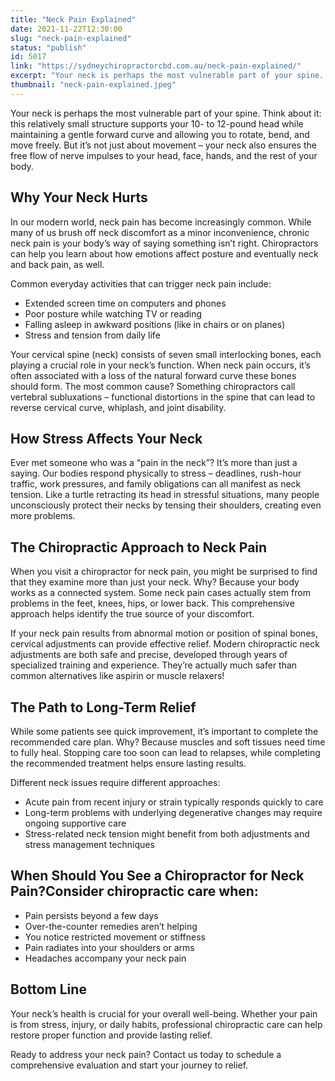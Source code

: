 ```yaml
---
title: "Neck Pain Explained"
date: 2021-11-22T12:30:00
slug: "neck-pain-explained"
status: "publish"
id: 5017
link: "https://sydneychiropractorcbd.com.au/neck-pain-explained/"
excerpt: "Your neck is perhaps the most vulnerable part of your spine. Think about it: this relatively small structure supports your 10- to 12-pound head while maintaining a gentle forward curve and allowing you to rotate, bend, and move freely. But it’s not just about movement – your neck also ensures the free flow of nerve […]"
thumbnail: "neck-pain-explained.jpeg"
---
```


Your neck is perhaps the most vulnerable part of your spine. Think about it: this relatively small structure supports your 10- to 12-pound head while maintaining a gentle forward curve and allowing you to rotate, bend, and move freely. But it’s not just about movement – your neck also ensures the free flow of nerve impulses to your head, face, hands, and the rest of your body.

## Why Your Neck Hurts

In our modern world, neck pain has become increasingly common. While many of us brush off neck discomfort as a minor inconvenience, chronic neck pain is your body’s way of saying something isn’t right. Chiropractors can help you learn about how emotions affect posture and eventually neck and back pain, as well.

Common everyday activities that can trigger neck pain include:

- Extended screen time on computers and phones
- Poor posture while watching TV or reading
- Falling asleep in awkward positions (like in chairs or on planes)
- Stress and tension from daily life

Your cervical spine (neck) consists of seven small interlocking bones, each playing a crucial role in your neck’s function. When neck pain occurs, it’s often associated with a loss of the natural forward curve these bones should form. The most common cause? Something chiropractors call vertebral subluxations – functional distortions in the spine that can lead to reverse cervical curve, whiplash, and joint disability.

## How Stress Affects Your Neck

Ever met someone who was a “pain in the neck”? It’s more than just a saying. Our bodies respond physically to stress – deadlines, rush-hour traffic, work pressures, and family obligations can all manifest as neck tension. Like a turtle retracting its head in stressful situations, many people unconsciously protect their necks by tensing their shoulders, creating even more problems. 


## The Chiropractic Approach to Neck Pain

When you visit a chiropractor for neck pain, you might be surprised to find that they examine more than just your neck. Why? Because your body works as a connected system. Some neck pain cases actually stem from problems in the feet, knees, hips, or lower back. This comprehensive approach helps identify the true source of your discomfort.

If your neck pain results from abnormal motion or position of spinal bones, cervical adjustments can provide effective relief. Modern chiropractic neck adjustments are both safe and precise, developed through years of specialized training and experience. They’re actually much safer than common alternatives like aspirin or muscle relaxers!

## The Path to Long-Term Relief

While some patients see quick improvement, it’s important to complete the recommended care plan. Why? Because muscles and soft tissues need time to fully heal. Stopping care too soon can lead to relapses, while completing the recommended treatment helps ensure lasting results.

Different neck issues require different approaches:

- Acute pain from recent injury or strain typically responds quickly to care
- Long-term problems with underlying degenerative changes may require ongoing supportive care
- Stress-related neck tension might benefit from both adjustments and stress management techniques

## When Should You See a Chiropractor for Neck Pain?Consider chiropractic care when:

- Pain persists beyond a few days
- Over-the-counter remedies aren’t helping
- You notice restricted movement or stiffness
- Pain radiates into your shoulders or arms
- Headaches accompany your neck pain

## Bottom Line

Your neck’s health is crucial for your overall well-being. Whether your pain is from stress, injury, or daily habits, professional chiropractic care can help restore proper function and provide lasting relief.

Ready to address your neck pain? Contact us today to schedule a comprehensive evaluation and start your journey to relief.
